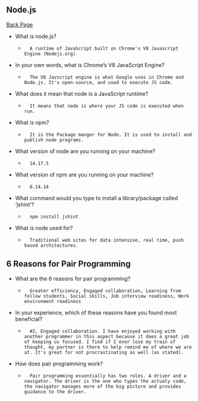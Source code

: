 ## Node.js

[Back Page](301-notes.md)

- What is node.js?
    *       A runtime of JavaScript built on Chrome's V8 Javascript Engine (Nodejs.org)
- In your own words, what is Chrome’s V8 JavaScript Engine?
    *       The V8 Javscript engine is what Google uses in Chrome and Node.js. It's open-source, and used to execute JS code.
- What does it mean that node is a JavaScript runtime?
    *       It means that node is where your JS code is executed when run.
- What is npm?
    *       It is the Package manger for Node. It is used to install and publish node programs.
- What version of node are you running on your machine?
    *       14.17.5
- What version of npm are you running on your machine?
    *       6.14.14
- What command would you type to install a library/package called ‘jshint’?
    *       npm install jshint
- What is node used for?
    *       Traditional web sites for data intensive, real time, push based architectures.

## 6 Reasons for Pair Programming

- What are the 6 reasons for pair programming?
    *       Greater efficiency, Engaged collaboration, Learning from fellow students, Social skills, Job interview readiness, Work environment readiness
- In your experience, which of these reasons have you found most beneficial?
    *       #2, Engaged collaboration. I have enjoyed working with another programmer in this aspect because it does a great job of keeping us focused. I find if I ever lose my train of thought, my partner is there to help remind me of where we are at. It's great for not procrastinating as well (as stated).
- How does pair programming work?
    *       Pair programming essentially has two roles. A driver and a navigator. The driver is the one who types the actualy code, the navigator manages more of the big picture and provides guidance to the driver.